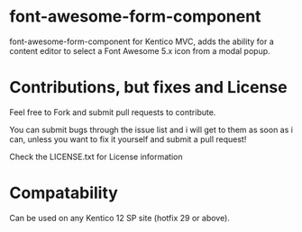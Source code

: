 # font-awesome-form-component
font-awesome-form-component for Kentico MVC, adds the ability for a content editor to select a Font Awesome 5.x icon from a modal popup.

# Contributions, but fixes and License
Feel free to Fork and submit pull requests to contribute.

You can submit bugs through the issue list and i will get to them as soon as i can, unless you want to fix it yourself and submit a pull request!

Check the LICENSE.txt for License information

# Compatability
Can be used on any Kentico 12 SP site (hotfix 29 or above).
